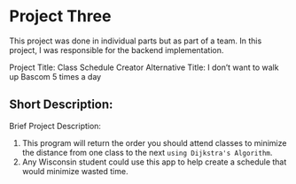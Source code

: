 # Project Three
This project was done in individual parts but as part of a team. In this project, I was responsible for the backend implementation.

Project Title: Class Schedule Creator
Alternative Title: I don’t want to walk up Bascom 5 times a day

## Short Description:

Brief Project Description:

 1) This program will return the order you should attend classes to minimize the distance from one class to the next `using Dijkstra's Algorithm`. 
 2) Any Wisconsin student could use this app to help create a schedule that would minimize wasted time.
